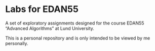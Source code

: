 Labs for EDAN55
===============

A set of exploratory assignments designed for the course EDAN55
“Advanced Algorithms” at Lund University.

This is a personal repository and is only intended to be viewed by me personally.